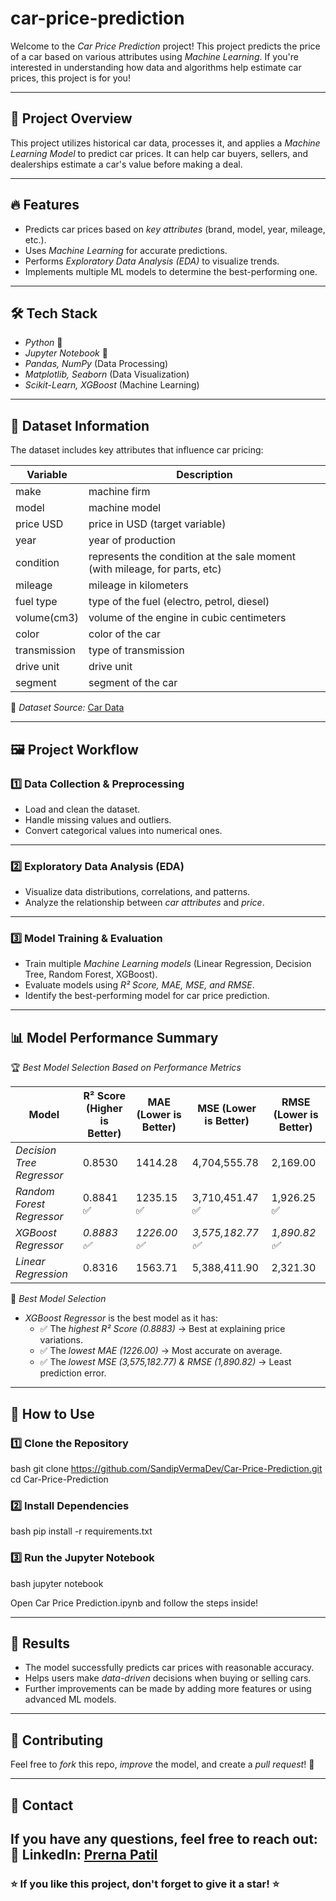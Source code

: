 # car-price-prediction

Welcome to the *Car Price Prediction* project! This project predicts the price of a car based on various attributes using *Machine Learning*. If you're interested in understanding how data and algorithms help estimate car prices, this project is for you!  

---

## 📌 Project Overview  
This project utilizes historical car data, processes it, and applies a *Machine Learning Model* to predict car prices. It can help car buyers, sellers, and dealerships estimate a car's value before making a deal.  

---

## 🔥 Features  
- Predicts car prices based on *key attributes* (brand, model, year, mileage, etc.).  
- Uses *Machine Learning* for accurate predictions.  
- Performs *Exploratory Data Analysis (EDA)* to visualize trends.  
- Implements multiple ML models to determine the best-performing one.  

---

## 🛠 Tech Stack  
- *Python* 🐍  
- *Jupyter Notebook* 📒  
- *Pandas, NumPy* (Data Processing)  
- *Matplotlib, Seaborn* (Data Visualization)  
- *Scikit-Learn, XGBoost* (Machine Learning)  

---

## 📂 Dataset Information  
The dataset includes key attributes that influence car pricing:  

| Variable | Description |
| --- | --- |
| make| machine firm |
| model| machine model |
|price USD| price in USD (target variable)|
| year| year of production|
| condition| represents the condition at the sale moment (with mileage, for parts, etc)|
| mileage| mileage in kilometers|
| fuel type| type of the fuel (electro, petrol, diesel)|
| volume(cm3)| volume of the engine in cubic centimeters|
| color| color of the car|
| transmission| type of transmission|
| drive unit| drive unit|
| segment| segment of the car|

📌 *Dataset Source:* [Car Data](https://www.kaggle.com/datasets/slavapasedko/belarus-used-cars-prices)

---

## 🖼 Project Workflow  

### 1️⃣ Data Collection & Preprocessing  
- Load and clean the dataset.  
- Handle missing values and outliers.  
- Convert categorical values into numerical ones.  


---

### 2️⃣ Exploratory Data Analysis (EDA)  
- Visualize data distributions, correlations, and patterns.  
- Analyze the relationship between *car attributes* and *price*.  


---

### 3️⃣ Model Training & Evaluation  
- Train multiple *Machine Learning models* (Linear Regression, Decision Tree, Random Forest, XGBoost).  
- Evaluate models using *R² Score, MAE, MSE, and RMSE*.  
- Identify the best-performing model for car price prediction.  

---

## 📊 Model Performance Summary  
🏆 *Best Model Selection Based on Performance Metrics*  

| Model | R² Score (Higher is Better) | MAE (Lower is Better) | MSE (Lower is Better) | RMSE (Lower is Better) |
|---|---|---|---|---|
| *Decision Tree Regressor* | 0.8530 | 1414.28 | 4,704,555.78 | 2,169.00 |
| *Random Forest Regressor* | 0.8841 ✅ | 1235.15 ✅ | 3,710,451.47 ✅ | 1,926.25 ✅ |
| *XGBoost Regressor* | *0.8883 ✅* | *1226.00 ✅* | *3,575,182.77 ✅* | *1,890.82 ✅* |
| *Linear Regression* | 0.8316 | 1563.71 | 5,388,411.90 | 2,321.30 |

📌 *Best Model Selection*  
- *XGBoost Regressor* is the best model as it has:  
  - ✅ The *highest R² Score (0.8883)* → Best at explaining price variations.  
  - ✅ The *lowest MAE (1226.00)* → Most accurate on average.  
  - ✅ The *lowest MSE (3,575,182.77) & RMSE (1,890.82)* → Least prediction error.  

---

## 🚀 How to Use  

### 1️⃣ Clone the Repository  
bash
git clone https://github.com/SandipVermaDev/Car-Price-Prediction.git
cd Car-Price-Prediction


### 2️⃣ Install Dependencies
bash
pip install -r requirements.txt


### 3️⃣ Run the Jupyter Notebook
bash
jupyter notebook

Open Car Price Prediction.ipynb and follow the steps inside!

---

## 📌 Results
- The model successfully predicts car prices with reasonable accuracy.
- Helps users make *data-driven* decisions when buying or selling cars.
- Further improvements can be made by adding more features or using advanced ML models.

---

## 📢 Contributing
Feel free to *fork* this repo, *improve* the model, and create a *pull request*! 🚀

---

## 📩 Contact
If you have any questions, feel free to reach out:
🔗 LinkedIn: [Prerna Patil](https://www.linkedin.com/in/prerna-patil26)
---

### ⭐ If you like this project, don't forget to give it a star! ⭐
